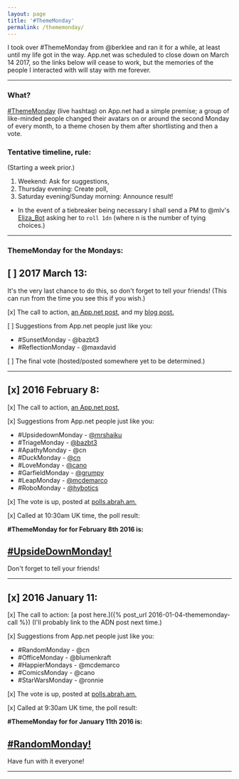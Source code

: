 ```yaml
---
layout: page
title: '#ThemeMonday'
permalink: /thememonday/
---
```


I took over #ThemeMonday from @berklee and ran it for a while, at least until my life got in the way.  App.net was scheduled to close down on March 14 2017,  so the links below will cease to work, but the memories of the people I interacted with will stay with me forever.

---

### What?

[\#ThemeMonday](https://alpha.app.net/hashtags/thememonday) (live hashtag) on App.net had a simple premise; a group of like-minded people changed their avatars on or around the second Monday of every month, to a theme chosen by them after shortlisting and then a vote.

### Tentative timeline, rule:
(Starting a week prior.)

1. Weekend: Ask for suggestions,
2. Thursday evening: Create poll,
3. Saturday evening/Sunday morning: Announce result!

* In the event of a tiebreaker being necessary I shall send a PM to @mlv's [Eliza_Bot](https://alpha.app.net/eliza_bot) asking her to `roll 1dn` (where n is the number of tying choices.)

---

### ThemeMonday for the Mondays:

## [ ] 2017 March 13:  
It's the very last chance to do this, so don't forget to tell your friends!  (This can run from the time you see this if you wish.)

[x] The call to action, [an App.net post](https://alpha.app.net/bazbt3/post/70923748), and my [blog post.](http://bazbt3.10centuries.org/2017/01/21/appnet-thememonday)

[ ] Suggestions from App.net people just like you:

* \#SunsetMonday - @bazbt3
* \#ReflectionMonday - @maxdavid

[ ] The final vote (hosted/posted somewhere yet to be determined.)

---

## [x] 2016 February 8:

[x] The call to action, [an App.net post](https://posts.app.net/67358476),

[x] Suggestions from App.net people just like you:

* \#UpsidedownMonday - [@mrshaiku](https://posts.app.net/67004847)
* \#TriageMonday - [@bazbt3](https://posts.app.net/67358620)
* \#ApathyMonday - @cn
* \#DuckMonday - [@cn](https://posts.app.net/67359635)
* \#LoveMonday - [@cano](https://posts.app.net/67360077)
* \#GarfieldMonday - [@grumpy](https://posts.app.net/67360086)
* \#LeapMonday - [@mcdemarco](https://posts.app.net/67365107)
* \#RoboMonday - [@hybotics](https://posts.app.net/67438883)

[x] The vote is up, posted at [polls.abrah.am.](https://polls.abrah.am/polls/56b5d073ae163900038b89cb)

[x] Called at 10:30am UK time, the poll result:

**\#ThemeMonday for for February 8th 2016 is:**

## [\#UpsideDownMonday!](https://alpha.app.net/hashtags/UpsideDownMonday)

Don't forget to tell your friends!

---

## [x] 2016 January 11:

[x] The call to action: [a post here.]({% post_url 2016-01-04-thememonday-call %}) (I'll probably link to the ADN post next time.)

[x] Suggestions from App.net people just like you:

* \#RandomMonday - @cn
* \#OfficeMonday - @blumenkraft
* \#HappierMondays - @mcdemarco
* \#ComicsMonday - @cano
* \#StarWarsMonday - @ronnie

[x] The vote is up, posted at [polls.abrah.am.](https://polls.abrah.am/polls/568d7879d4b0bf0003689678)

[x] Called at 9:30am UK time, the poll result:

**\#ThemeMonday for for January 11th 2016 is:**

## [\#RandomMonday!](https://alpha.app.net/hashtags/RandomMonday)

Have fun with it everyone!

---
